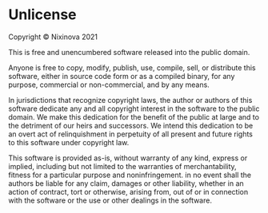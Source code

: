 # Unlicense

Copyright &copy; Nixinova 2021

This is free and unencumbered software released into the public domain.

Anyone is free to copy, modify, publish, use, compile, sell, or distribute this software, either in source code form or as a compiled binary, for any purpose, commercial or non-commercial, and by any means.

In jurisdictions that recognize copyright laws, the author or authors of this software dedicate any and all copyright interest in the software to the public domain. We make this dedication for the benefit of the public at large and to the detriment of our heirs and successors. We intend this dedication to be an overt act of relinquishment in perpetuity of all present and future rights to this software under copyright law.

This software is provided as-is, without warranty of any kind, express or implied, including but not limited to the warranties of merchantability, fitness for a particular purpose and noninfringement. in no event shall the authors be liable for any claim, damages or other liability, whether in an action of contract, tort or otherwise, arising from, out of or in connection with the software or the use or other dealings in the software.
